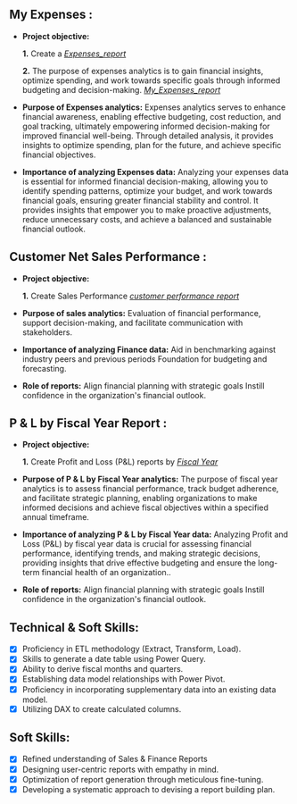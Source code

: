 ## My Expenses :


- **Project objective:** 

    **1.** Create a _[Expenses_report](https://github.com/Gunajhansi2312/Excel-Sale-Analytics-/blob/main/My%20Expenses.pdf)_ 

    **2.** The purpose of expenses analytics is to gain financial insights, optimize spending, and work towards specific goals through informed budgeting and decision-making. _[My_Expenses_report](https://github.com/Gunajhansi2312/Excel-Sale-Analytics-/blob/main/My%20Expenses.pdf)_

- **Purpose of Expenses analytics:** Expenses analytics serves to enhance financial awareness, enabling effective budgeting, cost reduction, and goal tracking, ultimately empowering informed decision-making for improved financial well-being. Through detailed analysis, it provides insights to optimize spending, plan for the future, and achieve specific financial objectives.

- **Importance of analyzing Expenses data:** Analyzing your expenses data is essential for informed financial decision-making, allowing you to identify spending patterns, optimize your budget, and work towards financial goals, ensuring greater financial stability and control. It provides insights that empower you to make proactive adjustments, reduce unnecessary costs, and achieve a balanced and sustainable financial outlook.


## Customer Net Sales Performance :

- **Project objective:** 

    **1.** Create Sales Performance   _[customer performance report](https://github.com/Gunajhansi2312/Excel-Sale-Analytics-/blob/main/Customer%20Net%20Sales%20Performance.pdf)_ 

- **Purpose of sales analytics:** Evaluation of financial performance, support decision-making, and facilitate communication with stakeholders.

- **Importance of analyzing Finance data:** Aid in benchmarking against industry peers and previous periods Foundation for budgeting and forecasting.

- **Role of reports:** Align financial planning with strategic goals Instill confidence in the organization's financial outlook.


## P & L by Fiscal Year Report :

- **Project objective:** 

    **1.** Create Profit and Loss (P&L) reports by _[Fiscal Year](https://github.com/Gunajhansi2312/Excel-Sale-Analytics-/blob/main/P%20%26%20L%20%20by%20Fiscal%20Year.pdf)_ 


- **Purpose of P & L by Fiscal Year analytics:** The purpose of fiscal year analytics is to assess financial performance, track budget adherence, and facilitate strategic planning, enabling organizations to make informed decisions and achieve fiscal objectives within a specified annual timeframe.

- **Importance of analyzing P & L by Fiscal Year data:** Analyzing Profit and Loss (P&L) by fiscal year data is crucial for assessing financial performance, identifying trends, and making strategic decisions, providing insights that drive effective budgeting and ensure the long-term financial health of an organization..

- **Role of reports:** Align financial planning with strategic goals Instill confidence in the organization's financial outlook.

## Technical & Soft Skills:
- [x]	Proficiency in ETL methodology (Extract, Transform, Load).
- [x]	Skills to generate a date table using Power Query.
- [x]	Ability to derive fiscal months and quarters.
- [x]	Establishing data model relationships with Power Pivot.
- [x]	Proficiency in incorporating supplementary data into an existing data model.
- [x]	Utilizing DAX to create calculated columns.

## Soft Skills:
- [x]	Refined understanding of Sales & Finance Reports
- [x]	Designing user-centric reports with empathy in mind.
- [x]	Optimization of report generation through meticulous fine-tuning.
- [x]	Developing a systematic approach to devising a report building plan.
